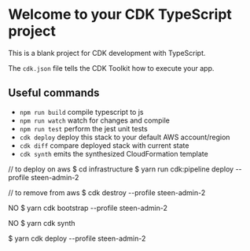 # Welcome to your CDK TypeScript project

This is a blank project for CDK development with TypeScript.

The `cdk.json` file tells the CDK Toolkit how to execute your app.

## Useful commands

* `npm run build`   compile typescript to js
* `npm run watch`   watch for changes and compile
* `npm run test`    perform the jest unit tests
* `cdk deploy`      deploy this stack to your default AWS account/region
* `cdk diff`        compare deployed stack with current state
* `cdk synth`       emits the synthesized CloudFormation template

// to deploy on aws
$  cd infrastructure
$  yarn run cdk:pipeline deploy --profile steen-admin-2

//  to remove from aws
$  cdk destroy --profile steen-admin-2




NO $ yarn cdk bootstrap --profile steen-admin-2

NO $ yarn cdk synth

$ yarn cdk deploy --profile steen-admin-2
